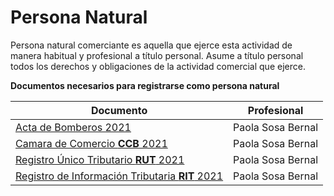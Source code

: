# **Persona Natural**

Persona natural comerciante es aquella que ejerce esta actividad de manera habitual y profesional a título personal. Asume a título personal todos los derechos y obligaciones de la actividad comercial que ejerce.

**Documentos necesarios para registrarse como persona natural**

| **Documento**                                                                                                                                   | **Profesional**       |
| ------------------------------------------------------------------------------------------------------------------------------------------- | ----------------- |
| [Acta de Bomberos 2021](https://drive.google.com/file/d/1xO52XHO7h56Ric1cWFFtwvuE-EdvV4yv/view?usp=sharing)                               | Paola Sosa Bernal |
| [Camara de Comercio **CCB** 2021](https://drive.google.com/file/d/1b31wmJz4LrTPrP_4FZ3tbF0L54DwVaNC/view?usp=sharing)                | Paola Sosa Bernal |
| [Registro Único Tributario **RUT** 2021](https://drive.google.com/file/d/13ejv4ruHiGqQ07fR6mXcGxIYYehDPJEf/view?usp=sharing)          | Paola Sosa Bernal |
| [Registro de Información Tributaria **RIT** 2021](https://drive.google.com/file/d/1GEghic8SEi9ory3vihyjyvtw0lzjmlcm/view?usp=sharing) | Paola Sosa Bernal |